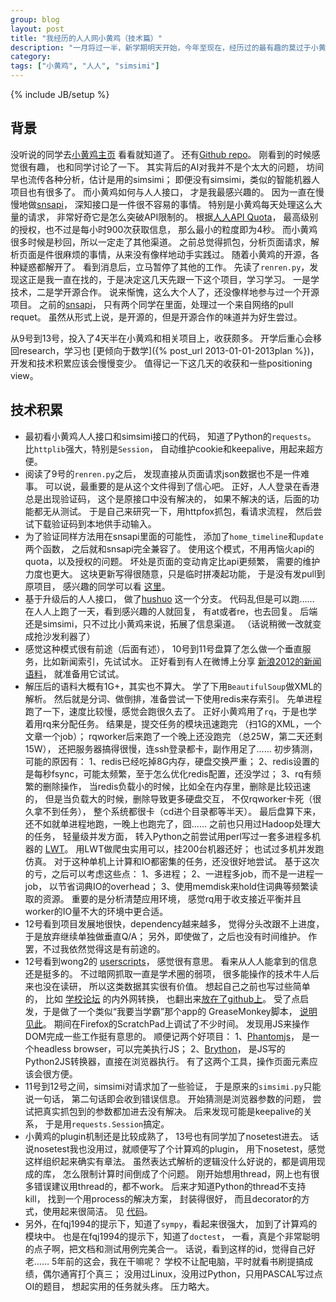 ```yaml
---
group: blog
layout: post
title: "我经历的人人网小黄鸡（技术篇）"
description: "一月将过一半，新学期明天开始，今年至现在，经历过的最有趣的莫过于小黄鸡这个项目了。收获颇多，记之。"
category: 
tags: ["小黄鸡", "人人", "simsimi"]
---
```

{% include JB/setup %}

## 背景

没听说的同学去[小黄鸡主页](http://page.renren.com/601621937)
看看就知道了。
还有[Github repo](https://github.com/wong2/xiaohuangji/)。
刚看到的时候感觉很有趣，
也和同学讨论了一下。
其实背后的AI对我并不是个太大的问题，
坊间早也流传各种分析，估计是用的simsimi；
即便没有simsimi，类似的智能机器人项目也有很多了。
而小黄鸡如何与人人接口，
才是我最感兴趣的。
因为一直在慢慢地做[snsapi](https://github.com/hupili/snsapi/)，
深知接口是一件很不容易的事情。
特别是小黄鸡每天处理这么大量的请求，
非常好奇它是怎么突破API限制的。
根据[人人API Quota](http://wiki.dev.renren.com/wiki/API_Quota)，
最高级别的授权，也不过是每小时900次获取信息，
那么最小的粒度即为4秒。
而小黄鸡很多时候是秒回，所以一定走了其他渠道。
之前总觉得抓包，分析页面请求，解析页面是件很麻烦的事情，从来没有像样地动手实践过。
随着小黄鸡的开源，各种疑惑都解开了。
看到消息后，立马暂停了其他的工作。
先读了`renren.py`，发现这正是我一直在找的，于是决定这几天先跟一下这个项目，学习学习。
一是学技术，二是学开源合作。
说来惭愧，这么大个人了，还没像样地参与过一个开源项目。
之前的[snsapi](https://github.com/hupili/snsapi/)，
只有两个同学在里面，处理过一个来自网络的pull requet。
虽然从形式上说，是开源的，但是开源合作的味道并为好生尝过。

从9号到13号，投入了4天半在小黄鸡和相关项目上，收获颇多。
开学后重心会移回research，学习也
[更倾向于数学]({% post_url 2013-01-01-2013plan %})，
开发和技术积累应该会慢慢变少。
值得记一下这几天的收获和一些positioning view。

## 技术积累

   * 最初看小黄鸡人人接口和simsimi接口的代码，
   知道了Python的`requests`。
   比`httplib`强大，特别是`Session`，
   自动维护cookie和keepalive，用起来超方便。
   * 阅读了9号的`renren.py`之后，
   发现直接从页面请求json数据也不是一件难事。
   可以说，最重要的是从这个文件得到了信心吧。
   正好，人人登录在香港总是出现验证码，
   这个是原接口中没有解决的，
   如果不解决的话，后面的功能都无从测试。
   于是自己来研究一下，用httpfox抓包，看请求流程，
   然后尝试下载验证码到本地供手动输入。
   * 为了验证同样方法用在snsapi里面的可能性，
   添加了`home_timeline`和`update`两个函数，
   之后就和snsapi完全兼容了。
   使用这个模式，不用再恼火api的quota，以及授权的问题。
   坏处是页面的变动肯定比api更频繁，
   需要的维护力度也更大。
   这块更新写得很随意，只是临时拼凑起功能，
   于是没有发pull到原项目，
   感兴趣的同学可以看
   [这里](https://github.com/hupili/xiaohuangji/blob/hushuo/renren.py)。
   * 基于升级后的人人接口，
   做了[hushuo](https://github.com/hupili/xiaohuangji/tree/hushuo)
   这一个分支。
   代码乱但是可以跑……
   在人人上跑了一天，看到感兴趣的人就回复，
   有at或者re，也去回复。
   后端还是simsimi，只不过比小黄鸡来说，拓展了信息渠道。
   （话说稍微一改就变成抢沙发利器了）
   * 感觉这种模式很有前途（后面有述），
   10号到11号盘算了怎么做一个垂直服务，比如新闻索引，先试试水。
   正好看到有人在微博上分享
   [新浪2012的新闻语料](http://zhangkaixu.github.com/resources.html)，
   就准备用它试试。
   * 解压后的语料大概有1G+，其实也不算大。
   学了下用`BeautifulSoup`做XML的解析。
   然后就是分词、做倒排，准备尝试一下使用redis来存索引。
   先单进程跑了一下，速度比较慢，感觉会跑很久去了。
   正好小黄鸡用了`rq`，于是也学着用rq来分配任务。
   结果是，提交任务的模块迅速跑完
   （扫1G的XML，一个文章一个job）；
   rqworker后来跑了一个晚上还没跑完
   （总25W，第二天还剩15W），
   还把服务器搞得很慢，连ssh登录都卡，副作用足了……
   初步猜测，可能的原因有：
   1、redis已经吃掉8G内存，硬盘交换严重；
   2、redis设置的是每秒fsync，可能太频繁，至于怎么优化redis配置，还没学过；
   3、rq有频繁的删除操作，
   当redis负载小的时候，比如全在内存里，删除是比较迅速的，
   但是当负载大的时候，删除导致更多硬盘交互，
   不仅rqworker卡死（很久拿不到任务），
   整个系统都很卡（cd进个目录都等半天）。
   最后盘算下来，还不如就单进程地跑，一晚上也跑完了，囧……
   之前也只用过Hadoop处理大的任务，
   轻量级并发方面，
   转入Python之前尝试用perl写过一套多进程多机器的
   [LWT](https://github.com/hupili/Lightweight-Distributing-Toolset)。
   用LWT做爬虫实用可以，挂200台机器还好；
   也试过多机并发跑仿真。
   对于这种单机上计算和IO都密集的任务，还没很好地尝试。
   基于这次的亏，之后可以考虑这些点：
   1、多进程；
   2、一进程多job，而不是一进程一job，
   以节省词典IO的overhead；
   3、使用memdisk来hold住词典等频繁读取的资源。
   重要的是分析清楚应用环境，
   感觉rq用于收支接近平衡并且worker的IO量不大的环境中更合适。
   * 12号看到项目发展地很快，dependency越来越多，
   觉得分头改跟不上进度，于是放弃继续单独做垂直Q/A；
   另外，即使做了，之后也没有时间维护。
   作罢，不过我依然觉得这是有前途的。
   * 12号看到wong2的
   [userscripts](https://github.com/wong2/userscripts)，
   感觉很有意思。
   看来从人人能拿到的信息还是挺多的。
   不过暗网抓取一直是学术圈的弱项，
   很多能操作的技术牛人后来也没在读研，
   所以这类数据其实很有价值。
   想起自己之前也写过些简单的，
   比如
   [学校论坛](http://bbs.qshpan.com/)
   的内外网转换，
   也翻出来[放在了github上](https://github.com/hupili/userscripts)。
   受了点启发，于是做了一个类似“我要当学霸”那个app的
   GreaseMonkey脚本，
   [说明见此](https://github.com/hupili/userscripts/blob/master/doc/stop-time-leecher.md)。
   期间在Firefox的ScratchPad上调试了不少时间。
   发现用JS来操作DOM完成一些工作挺有意思的。
   顺便记两个好项目：
   1、[Phantomjs](https://github.com/ariya/phantomjs/)，
   是一个headless browser，可以完美执行JS；
   2、[Brython](http://www.brython.info/index_en.html)，
   是JS写的Python2JS转换器，直接在浏览器执行。
   有了这两个工具，操作页面元素应该会很方便。
   * 11号到12号之间，simsimi对请求加了一些验证，
   于是原来的`simsimi.py`只能说一句话，
   第二句话即会收到错误信息。
   开始猜测是浏览器参数的问题，
   尝试把真实抓包到的参数都加进去没有解决。
   后来发现可能是keepalive的关系，
   于是用`requests.Session`搞定。
   * 小黄鸡的plugin机制还是比较成熟了，
   13号也有同学加了nosetest进去。
   话说nosetest我也没用过，就顺便写了个计算鸡的plugin，
   用下nosetest，感觉这样组织起来确实有章法。
   虽然表达式解析的逻辑没什么好说的，都是调用现成的库，
   怎么限制计算时间倒成了个问题。
   刚开始想用thread，网上也有很多错误建议用thread的，都不work。
   后来才知道Python的thread不支持kill，
   找到一个用process的解决方案，
   封装得很好，
   而且decorator的方式，使用起来很简洁。
   见
   [代码](http://code.activestate.com/recipes/577853-timeout-decorator-with-multiprocessing/)。
   * 另外，在fqj1994的提示下，知道了`sympy`，看起来很强大，
   加到了计算鸡的模块中。
   也是在fqj1994的提示下，知道了`doctest`，
   一看，真是个非常聪明的点子啊，把文档和测试用例完美合一。
   话说，看到这样的id，觉得自己好老……
   5年前的这会，我在干嘛呢？
   学校不让配电脑，平时就看书刷提搞成绩，偶尔通宵打个真三；
   没用过Linux，没用过Python，只用PASCAL写过点OI的题目，
   想起实用的任务就头疼。
   压力略大。

